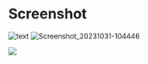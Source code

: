 # Screenshot

![text](https://unsplash.com/photos/blue-and-pink-light-illustration-LeG68PrXA6Y)
![Screenshot_20231031-104446](https://github.com/i-am-star/Screenshot/assets/120747573/25e75dcc-eebb-4f77-84ed-812fe1755bd7)




<img src="https://postimg.cc/cv8xBQyp">
